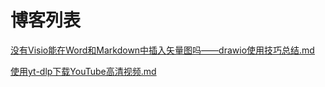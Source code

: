 # 博客列表

[没有Visio能在Word和Markdown中插入矢量图吗——drawio使用技巧总结.md](./没有Visio能在Word和Markdown中插入矢量图吗——drawio使用技巧总结.md)

[使用yt-dlp下载YouTube高清视频.md](./使用yt-dlp下载YouTube高清视频.md)
